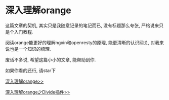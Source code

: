 
# 深入理解orange


这篇文章的契机, 其实只是我随意记录的笔记而已, 没有标题那么夸张, 严格说来只是个入门教程.

阅读orange能更好的理解ngxin和openresty的原理, 能更清晰的认识网关, 对我来说也是一个知识的梳理.

废话不多说, 希望这篇小小的文章, 能帮助到你.


如果你看的还行, 请star下


[深入理解orange>>](./understanding-orange.md)

[深入理解orange之Divide插件>>](./orange-divide.md)
